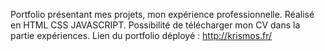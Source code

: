 Portfolio présentant mes projets, mon expérience professionnelle.
Réalisé en HTML CSS JAVASCRIPT.
Possibilité de télécharger mon CV dans la partie expériences.
Lien du portfolio déployé : http://krismos.fr/
